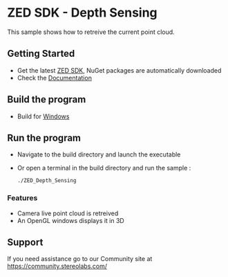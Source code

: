 # ZED SDK - Depth Sensing

This sample shows how to retreive the current point cloud.

## Getting Started
 - Get the latest [ZED SDK](https://www.stereolabs.com/developers/release/), NuGet packages are automatically downloaded
 - Check the [Documentation](https://www.stereolabs.com/docs/)

## Build the program
 - Build for [Windows](https://www.stereolabs.com/docs/app-development/cpp/windows/)
 
## Run the program
- Navigate to the build directory and launch the executable
- Or open a terminal in the build directory and run the sample :

      ./ZED_Depth_Sensing

### Features
 - Camera live point cloud is retreived
 - An OpenGL windows displays it in 3D

## Support
If you need assistance go to our Community site at https://community.stereolabs.com/